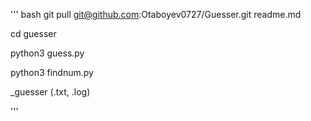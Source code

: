 ''' bash
git pull git@github.com:Otaboyev0727/Guesser.git
readme.md

cd guesser

python3 guess.py

python3 findnum.py

_guesser (.txt, .log)

'''

